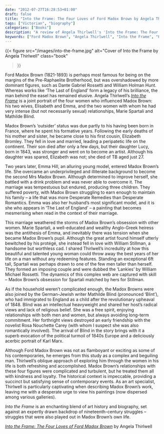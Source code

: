 ```yaml
---
date: "2012-07-27T16:28:53+01:00"
draft: false
title: "Into the Frame: The Four Loves of Ford Madox Brown by Angela Thirlwell"
tags: ["Victorian", "biography"]
categories: ["Books"]
description: "A review of Angela Thirlwell's 'Into the Frame: The Four Loves of Ford Madox Brown,' exploring the Pre-Raphaelite artist through his relationships with wives Elisabeth and Emma, pupil Marie Spartali, and writer Mathilde Blind. Discover the man behind 'The Last of England.'"
keywords: ["Ford Madox Brown", "Angela Thirlwell", "Into the Frame", "Pre-Raphaelite", "Marie Spartali", "Mathilde Blind", "Emma Hill", "The Last of England", "Victorian art", "art history"]
---
```


{{< figure
  src="/images/into-the-frame.jpg"
  alt="Cover of Into the Frame by Angela Thirlwell"
  class="book"
>}}

Ford Madox Brown (1821-1893) is perhaps most famous for being on the margins of the Pre-Raphaelite Brotherhood, but was overshadowed by more dominant figures, such as Dante Gabriel Rossetti and William Holman Hunt. Whereas works like ‘The Last of England’ form a legacy of his brilliance, the man behind the easel has remained elusive. Angela Thirlwell’s [_Into the Frame_](https://uk.bookshop.org/a/2760/9781844139149) is a joint portrait of the four women who influenced Madox Brown: his two wives, Elisabeth and Emma, and the two women with whom he had very intense (but not necessarily sexual) relationships, Marie Spartali and Mathilde Blind.

Madox Brown’s ‘outsider’ status was due partly to his having been born in France, where he spent his formative years. Following the early deaths of his mother and sister, he became close to his first cousin, Elizabeth Bromley. They fell in love and married, leading a peripatetic life on the continent. Their son died after only a few days, but their daughter Lucy, born in 1843, was stronger and went on to become an artist. Although his daughter was spared, Elizabeth was not; she died of TB aged just 27.

Two years later, Emma Hill, an alluring young model, entered Madox Brown’s life. She overcame an underprivileged and illiterate background to become the second Mrs Madox Brown. Although determined to improve herself, she battled with a drink problem and was never able to overcome it. The marriage was tempestuous but endured, producing three children. They suffered poverty, with Madox Brown struggling to earn enough to maintain his family – a life that was more Desperate Remedies than Desperate Romantics. Emma was also her husband’s most significant model, and it is she who appears in ‘The Last of England’ – a painting that becomes mesmerising when read in the context of their marriage.

This marriage weathered the storms of Madox Brown’s obsession with other women. Marie Spartali, a well-educated and wealthy Anglo-Greek heiress was the antithesis of Emma, and inevitably there was tension when she became Madox Brown’s pupil. Although the great artist found himself utterly bewitched by his protégé, she instead fell in love with William Stillman, a handsome but worthless cad. I shared Thirlwell’s incredulity at how this beautiful and talented young woman could throw away the best years of her life on a man without any redeeming features. Standing an exceptional 6ft tall, Spartali was perhaps drawn to one of the few men taller than herself. They formed an imposing couple and were dubbed the ‘Lankies’ by William Michael Rossetti. The dynamics of this complex web are captured with skill – Madox Brown’s obsession for Spartali matched by hers for Stillman.

As if the household weren’t complicated enough, the Madox Browns were also joined by the German-Jewish writer Mathilde Blind (pronounced ‘Blint’), who had immigrated to England as a child after the revolutionary upheaval of 1848. Blind was an intellectual heavyweight and shared her host’s radical views and lack of religious belief. She was a free spirit, enjoying relationships with both men and women, but always avoiding long-term commitment. Her forthright views destroyed an early friendship with the novelist Rosa Nouchette Carey (with whom I suspect she was also romantically involved). The arrival of Blind in the story brings with it a superb evocation of the political turmoil of 1840s Europe and a deliciously acerbic portrait of Karl Marx.

Although Ford Madox Brown was not as flamboyant or exciting as some of his contemporaries, he emerges from this study as a complex and beguiling man. Thirlwell’s oblique approach of exploring him through the women in his life is both refreshing and accomplished. Madox Brown’s relationships with these four figures were complicated and turbulent, but he treated them all with kindness and loyalty. The historical context is impeccable, providing a succinct but satisfying sense of contemporary events. As an art specialist, Thirlwell is particularly captivating when describing Madox Brown’s work, leaving me with a desperate urge to view his paintings (now dispersed among various galleries).

_Into the Frame_ is an enchanting blend of art history and biography, set against an expertly drawn backdrop of nineteenth-century struggles – struggles that were also played out in Madox Brown’s own life.

[_Into the Frame: The Four Loves of Ford Madox Brown_](https://uk.bookshop.org/a/2760/9781844139149) by Angela Thirlwell